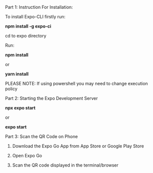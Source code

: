 Part 1: Instruction For Installation:

To install Expo-CLI firstly run:

**npm install -g expo-ci**

cd to expo directory

Run:

**npm install**

or 

**yarn install**

PLEASE NOTE: If using powershell you may need to change execution policy

Part 2: Starting the Expo Development Server

**npx expo start**

or

**expo start**

Part 3: Scan the QR Code on Phone

1. Download the Expo Go App from App Store or Google Play Store

2. Open Expo Go

3. Scan the QR code displayed in the terminal/browser
